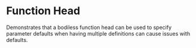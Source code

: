 # Function Head

Demonstrates that a bodiless function head can be used to specify parameter defaults when
having multiple definitions can cause issues with defaults.
